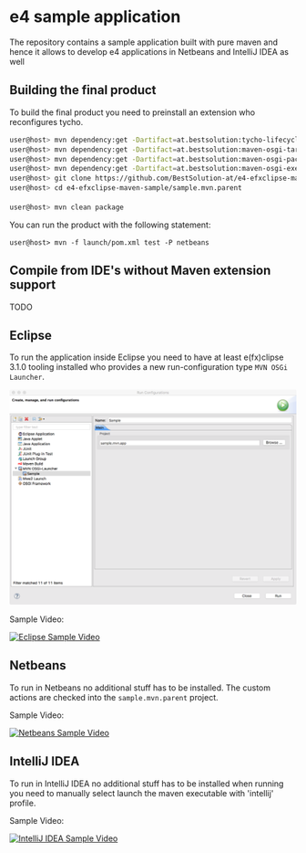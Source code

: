 # e4 sample application

The repository contains a sample application built with pure maven and hence it allows to develop e4 applications 
in Netbeans and IntelliJ IDEA as well

## Building the final product

To build the final product you need to preinstall an extension who reconfigures tycho.

```bash
user@host> mvn dependency:get -Dartifact=at.bestsolution:tycho-lifecycle-controller:0.0.2-SNAPSHOT -DrepoUrl=http://maven.bestsolution.at/efxclipse-snapshots/
user@host> mvn dependency:get -Dartifact=at.bestsolution:maven-osgi-targetplatform-extension:0.0.2-SNAPSHOT -DrepoUrl=http://maven.bestsolution.at/efxclipse-snapshots/
user@host> mvn dependency:get -Dartifact=at.bestsolution:maven-osgi-package-plugin:0.0.2-SNAPSHOT -DrepoUrl=http://maven.bestsolution.at/efxclipse-snapshots/
user@host> mvn dependency:get -Dartifact=at.bestsolution:maven-osgi-exec-plugin:0.0.2-SNAPSHOT -DrepoUrl=http://maven.bestsolution.at/efxclipse-snapshots/
user@host> git clone https://github.com/BestSolution-at/e4-efxclipse-maven-sample.git
user@host> cd e4-efxclipse-maven-sample/sample.mvn.parent

user@host> mvn clean package
```

You can run the product with the following statement:
```
user@host> mvn -f launch/pom.xml test -P netbeans
```

## Compile from IDE's without Maven extension support

TODO

## Eclipse

To run the application inside Eclipse you need to have at least e(fx)clipse 3.1.0 tooling installed who provides a new run-configuration type `MVN OSGi Launcher`.

![Eclipse Launcher][eclipse-launch]

Sample Video:

[![Eclipse Sample Video](http://img.youtube.com/vi/0x2X4TRTMbc/0.jpg)](https://www.youtube.com/watch?v=0x2X4TRTMbc)

## Netbeans

To run in Netbeans no additional stuff has to be installed. The custom actions are checked into the `sample.mvn.parent` project.

Sample Video:

[![Netbeans Sample Video](http://img.youtube.com/vi/MUkKmyp9i1o/0.jpg)](https://youtu.be/MUkKmyp9i1o)

## IntelliJ IDEA

To run in IntelliJ IDEA no additional stuff has to be installed when running you need to manually select launch the maven executable with 'intellij' profile.

Sample Video:

[![IntelliJ IDEA Sample Video](http://img.youtube.com/vi/Y2koc8ETjMk/0.jpg)](https://youtu.be/Y2koc8ETjMk)

[eclipse-launch]: https://raw.githubusercontent.com/BestSolution-at/e4-efxclipse-maven-sample/master/mvn-osgi-launch.png

